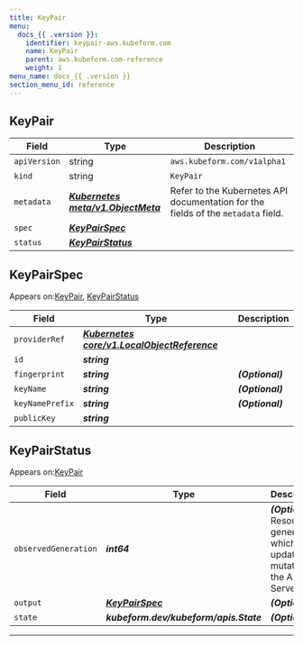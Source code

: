 ```yaml
---
title: KeyPair
menu:
  docs_{{ .version }}:
    identifier: keypair-aws.kubeform.com
    name: KeyPair
    parent: aws.kubeform.com-reference
    weight: 1
menu_name: docs_{{ .version }}
section_menu_id: reference
---
```


## KeyPair
| Field | Type | Description |
| ------ | ----- | ----------- |
| `apiVersion` | string | `aws.kubeform.com/v1alpha1` |
|    `kind` | string | `KeyPair` |
| `metadata` | ***[Kubernetes meta/v1.ObjectMeta](https://kubernetes.io/docs/reference/generated/kubernetes-api/v1.13/#objectmeta-v1-meta)***|Refer to the Kubernetes API documentation for the fields of the `metadata` field.|
| `spec` | ***[KeyPairSpec](#keypairspec)***||
| `status` | ***[KeyPairStatus](#keypairstatus)***||
## KeyPairSpec

Appears on:[KeyPair](#keypair), [KeyPairStatus](#keypairstatus)

| Field | Type | Description |
| ------ | ----- | ----------- |
| `providerRef` | ***[Kubernetes core/v1.LocalObjectReference](https://kubernetes.io/docs/reference/generated/kubernetes-api/v1.13/#localobjectreference-v1-core)***||
| `id` | ***string***||
| `fingerprint` | ***string***| ***(Optional)*** |
| `keyName` | ***string***| ***(Optional)*** |
| `keyNamePrefix` | ***string***| ***(Optional)*** |
| `publicKey` | ***string***||
## KeyPairStatus

Appears on:[KeyPair](#keypair)

| Field | Type | Description |
| ------ | ----- | ----------- |
| `observedGeneration` | ***int64***| ***(Optional)*** Resource generation, which is updated on mutation by the API Server.|
| `output` | ***[KeyPairSpec](#keypairspec)***| ***(Optional)*** |
| `state` | ***kubeform.dev/kubeform/apis.State***| ***(Optional)*** |
---

